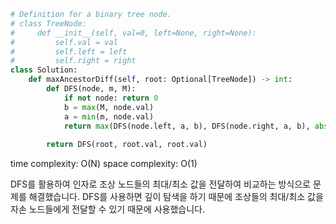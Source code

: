 ```python
# Definition for a binary tree node.
# class TreeNode:
#     def __init__(self, val=0, left=None, right=None):
#         self.val = val
#         self.left = left
#         self.right = right
class Solution:
    def maxAncestorDiff(self, root: Optional[TreeNode]) -> int:
        def DFS(node, m, M):
            if not node: return 0
            b = max(M, node.val)
            a = min(m, node.val)
            return max(DFS(node.left, a, b), DFS(node.right, a, b), abs(m-node.val), abs(M-node.val))
        
        return DFS(root, root.val, root.val)
```

time complexity: O(N)
space complexity: O(1)

DFS를 활용하여 인자로 조상 노드들의 최대/최소 값을 전달하여 비교하는 방식으로 문제를 해결했습니다.
DFS를 사용하면 깊이 탐색을 하기 때문에 조상들의 최대/최소 값을 자손 노드들에게 전달할 수 있기 때문에 사용했습니다.
